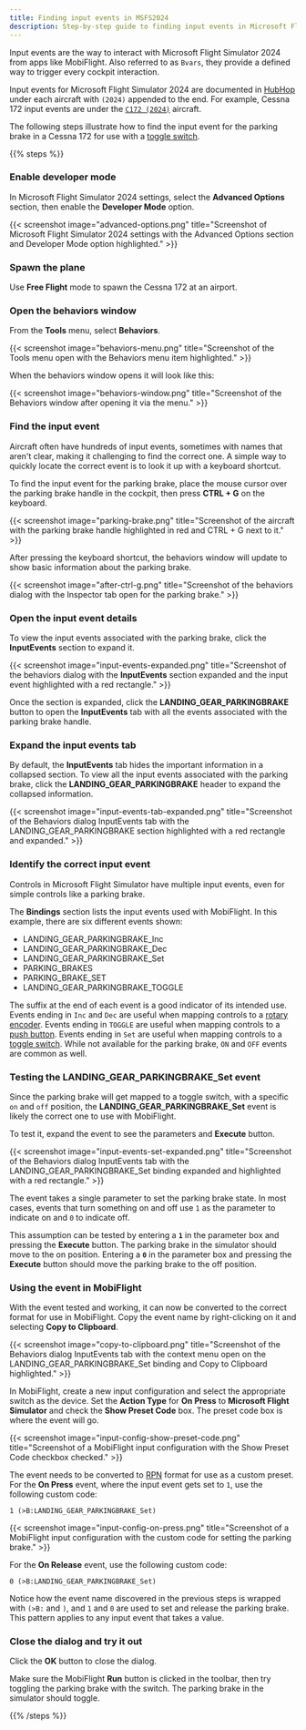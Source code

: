 ```yaml
---
title: Finding input events in MSFS2024
description: Step-by-step guide to finding input events in Microsoft Flight Simulator 2024 for use with MobiFlight.
---
```


Input events are the way to interact with Microsoft Flight Simulator 2024 from apps like MobiFlight. Also referred to as `Bvars`, they provide a defined way to trigger every cockpit interaction.

Input events for Microsoft Flight Simulator 2024 are documented in [HubHop](https://hubhop.mobiflight.com/) under each aircraft with `(2024)` appended to the end. For example, Cessna 172 input events are under the [`C172 (2024)`](https://hubhop.mobiflight.com/presets/?aircraft=C172+%282024%29) aircraft.

The following steps illustrate how to find the input event for the parking brake in a Cessna 172 for use with a [toggle switch](/devices/button-switch/).

{{% steps %}}

### Enable developer mode

In Microsoft Flight Simulator 2024 settings, select the **Advanced Options** section, then enable the **Developer Mode** option.

{{< screenshot image="advanced-options.png" title="Screenshot of Microsoft Flight Simulator 2024 settings with the Advanced Options section and Developer Mode option highlighted." >}}

### Spawn the plane

Use **Free Flight** mode to spawn the Cessna 172 at an airport.

### Open the behaviors window

From the **Tools** menu, select **Behaviors**.

{{< screenshot image="behaviors-menu.png" title="Screenshot of the Tools menu open with the Behaviors menu item highlighted." >}}

When the behaviors window opens it will look like this:

{{< screenshot image="behaviors-window.png" title="Screenshot of the Behaviors window after opening it via the menu." >}}

### Find the input event

Aircraft often have hundreds of input events, sometimes with names that aren't clear, making it challenging to find the correct one. A simple way to quickly locate the correct event is to look it up with a keyboard shortcut.

To find the input event for the parking brake, place the mouse cursor over the parking brake handle in the cockpit, then press **CTRL + G** on the keyboard.

{{< screenshot image="parking-brake.png" title="Screenshot of the aircraft with the parking brake handle highlighted in red and CTRL + G next to it." >}}

After pressing the keyboard shortcut, the behaviors window will update to show basic information about the parking brake.

{{< screenshot image="after-ctrl-g.png" title="Screenshot of the behaviors dialog with the Inspector tab open for the parking brake." >}}

### Open the input event details

To view the input events associated with the parking brake, click the **InputEvents** section to expand it.

{{< screenshot image="input-events-expanded.png" title="Screenshot of the behaviors dialog with the **InputEvents** section expanded and the input event highlighted with a red rectangle." >}}

Once the section is expanded, click the **LANDING_GEAR_PARKINGBRAKE** button to open the **InputEvents** tab with all the events associated with the parking brake handle.

### Expand the input events tab

By default, the **InputEvents** tab hides the important information in a collapsed section. To view all the input events associated with the parking brake, click the **LANDING_GEAR_PARKINGBRAKE** header to expand the collapsed information.

{{< screenshot image="input-events-tab-expanded.png" title="Screenshot of the Behaviors dialog InputEvents tab with the LANDING_GEAR_PARKINGBRAKE section highlighted with a red rectangle and expanded." >}}

### Identify the correct input event

Controls in Microsoft Flight Simulator have multiple input events, even for simple controls like a parking brake.

The **Bindings** section lists the input events used with MobiFlight. In this example, there are six different events shown:

- LANDING_GEAR_PARKINGBRAKE_Inc
- LANDING_GEAR_PARKINGBRAKE_Dec
- LANDING_GEAR_PARKINGBRAKE_Set
- PARKING_BRAKES
- PARKING_BRAKE_SET
- LANDING_GEAR_PARKINGBRAKE_TOGGLE

The suffix at the end of each event is a good indicator of its intended use. Events ending in `Inc` and `Dec` are useful when mapping controls to a [rotary encoder](/devices/encoder/). Events ending in `TOGGLE` are useful when mapping controls to a [push button](/devices/button-switch/). Events ending in `Set` are useful when mapping controls to a [toggle switch](/devices/button-switch/). While not available for the parking brake, `ON` and `OFF` events are common as well.

### Testing the LANDING_GEAR_PARKINGBRAKE_Set event

Since the parking brake will get mapped to a toggle switch, with a specific `on` and `off` position, the **LANDING_GEAR_PARKINGBRAKE_Set** event is likely the correct one to use with MobiFlight.

To test it, expand the event to see the parameters and **Execute** button.

{{< screenshot image="input-events-set-expanded.png" title="Screenshot of the Behaviors dialog InputEvents tab with the LANDING_GEAR_PARKINGBRAKE_Set binding expanded and highlighted with a red rectangle." >}}

The event takes a single parameter to set the parking brake state. In most cases, events that turn something on and off use `1` as the parameter to indicate on and `0` to indicate off.

This assumption can be tested by entering a **`1`** in the parameter box and pressing the **Execute** button. The parking brake in the simulator should move to the on position. Entering a **`0`** in the parameter box and pressing the **Execute** button should move the parking brake to the off position.

### Using the event in MobiFlight

With the event tested and working, it can now be converted to the correct format for use in MobiFlight. Copy the event name by right-clicking on it and selecting **Copy to Clipboard**.

{{< screenshot image="copy-to-clipboard.png" title="Screenshot of the Behaviors dialog InputEvents tab with the context menu open on the LANDING_GEAR_PARKINGBRAKE_Set binding and Copy to Clipboard highlighted." >}}

In MobiFlight, create a new input configuration and select the appropriate switch as the device. Set the **Action Type** for **On Press** to **Microsoft Flight Simulator** and check the **Show Preset Code** box. The preset code box is where the event will go.

{{< screenshot image="input-config-show-preset-code.png" title="Screenshot of a MobiFlight input configuration with the Show Preset Code checkbox checked." >}}

The event needs to be converted to [RPN](https://docs.flightsimulator.com/html/Additional_Information/Reverse_Polish_Notation.htm) format for use as a custom preset. For the **On Press** event, where the input event gets set to `1`, use the following custom code:

```RPN
1 (>B:LANDING_GEAR_PARKINGBRAKE_Set)
```

{{< screenshot image="input-config-on-press.png" title="Screenshot of a MobiFlight input configuration with the custom code for setting the parking brake." >}}

For the **On Release** event, use the following custom code:

```RPN
0 (>B:LANDING_GEAR_PARKINGBRAKE_Set)
```

Notice how the event name discovered in the previous steps is wrapped with `(>B:` and `)`, and `1` and `0` are used to set and release the parking brake. This pattern applies to any input event that takes a value.

### Close the dialog and try it out

Click the **OK** button to close the dialog.

Make sure the MobiFlight **Run** button is clicked in the toolbar, then try toggling the parking brake with the switch. The parking brake in the simulator should toggle.

{{% /steps %}}
